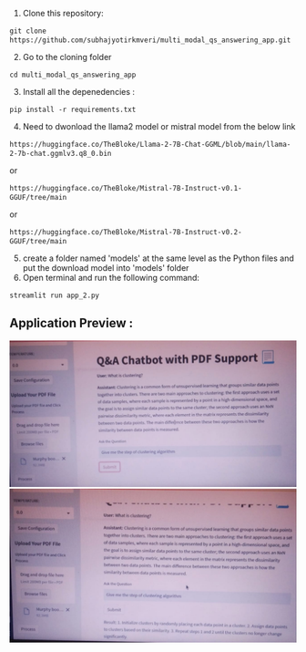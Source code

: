 1. Clone this repository:
   
 ```
 git clone https://github.com/subhajyotirkmveri/multi_modal_qs_answering_app.git
 ```
2. Go to the cloning folder
```
cd multi_modal_qs_answering_app
```
3. Install all the depenedencies :
   
```
pip install -r requirements.txt
```
4. Need to dwonload the llama2 model or mistral model from the below link
```
https://huggingface.co/TheBloke/Llama-2-7B-Chat-GGML/blob/main/llama-2-7b-chat.ggmlv3.q8_0.bin
```
or 
```
https://huggingface.co/TheBloke/Mistral-7B-Instruct-v0.1-GGUF/tree/main
```
or 

```
https://huggingface.co/TheBloke/Mistral-7B-Instruct-v0.2-GGUF/tree/main
```
5. create a folder named 'models' at the same level as the Python files and  put the download model into 'models' folder 
6. Open terminal and run the following command:
```
streamlit run app_2.py
```
## Application Preview :

![image](https://github.com/subhajyotirkmveri/multi_modal_qs_answering_app/blob/main/asset/asset_1.jpeg)
![image](https://github.com/subhajyotirkmveri/multi_modal_qs_answering_app/blob/main/asset/asset_2.jpeg)
